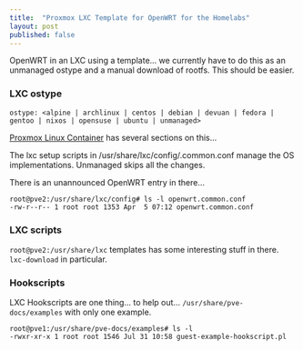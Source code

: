 ```yaml
---
title:  "Proxmox LXC Template for OpenWRT for the Homelabs"
layout: post
published: false
---
```


OpenWRT in an LXC using a template... we currently have to do this as an unmanaged ostype and a manual download of rootfs. This should be easier.

<!-- excerpt-end -->


### LXC ostype

`ostype: <alpine | archlinux | centos | debian | devuan | fedora | gentoo | nixos | opensuse | ubuntu | unmanaged>`

[Proxmox Linux Container](https://pve.proxmox.com/wiki/Linux_Container) has several sections on this...

The lxc setup scripts in /usr/share/lxc/config/<ostype>.common.conf manage the OS implementations.  Unmanaged skips all the changes.

There is an unannounced OpenWRT entry in there...

``` console
root@pve2:/usr/share/lxc/config# ls -l openwrt.common.conf
-rw-r--r-- 1 root root 1353 Apr  5 07:12 openwrt.common.conf
```

### LXC scripts

`root@pve2:/usr/share/lxc` templates has some interesting stuff in there. `lxc-download` in particular.



### Hookscripts

LXC Hookscripts are one thing... to help out... `/usr/share/pve-docs/examples` with only one example.

``` console
root@pve1:/usr/share/pve-docs/examples# ls -l
-rwxr-xr-x 1 root root 1546 Jul 31 10:58 guest-example-hookscript.pl
```
